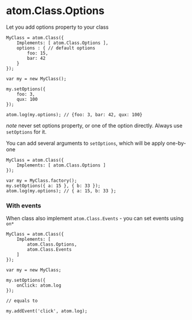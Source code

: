 # atom.Class.Options

Let you add options property to your class

	MyClass = atom.Class({
		Implements: [ atom.Class.Options ],
		options : { // default options
			foo: 15,
			bar: 42
		}
	});

	var my = new MyClass();

	my.setOptions({
		foo: 3,
		qux: 100
	});

	atom.log(my.options); // {foo: 3, bar: 42, qux: 100}

*note* never set options property, or one of the option directly. Always use `setOptions` for it.

You can add several arguments to `setOptions`, which will be apply one-by-one

	MyClass = atom.Class({
		Implements: [ atom.Class.Options ]
	});

	var my = MyClass.factory();
	my.setOptions({ a: 15 }, { b: 33 });
	atom.log(my.options); // { a: 15, b: 33 };

### With events

When class also implement `atom.Class.Events` - you can set events using `on*`

	MyClass = atom.Class({
		Implements: [
			atom.Class.Options,
			atom.Class.Events
		]
	});

	var my = new MyClass;

	my.setOptions({
		onClick: atom.log
	});

	// equals to

	my.addEvent('click', atom.log);